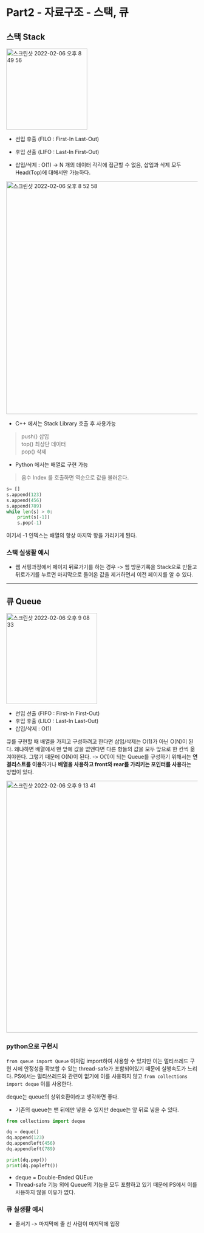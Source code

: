 # Part2 - 자료구조 - 스택, 큐

## 스택 Stack
<img width="213" alt="스크린샷 2022-02-06 오후 8 49 56" src="https://user-images.githubusercontent.com/61059893/152680647-40c164f3-fce6-4e7e-9044-e53007ed48bd.png">


* 선입 후출 (FILO : First-In Last-Out)
* 후입 선출 (LIFO : Last-In First-Out)

* 삽입/삭제 : O(1) -> N 개의 데이터 각각에 접근할 수 없음, 삽입과 삭제 모두 Head(Top)에 대해서만 가능하다.
<img width="612" alt="스크린샷 2022-02-06 오후 8 52 58" src="https://user-images.githubusercontent.com/61059893/152680650-f2a2175c-200c-4d9f-be13-2280cb46a8ef.png">


* C++ 에서는 Stack Library 호출 후 사용가능
> push() 삽입  
> top() 최상단 데이터  
> pop() 삭제  

* Python 에서는 배열로 구현 가능
> 음수 Index 룰 호출하면  역순으로 값을 불러온다.  

```python
s= []
s.append(123)
s.append(456)
s.append(789)
while len(s) > 0:
	print(s[-1])
	s.pop(-1)
```

여기서 -1 인덱스는 배열의 항상 마지막 항을 가리키게 된다.


### 스택 실생활 예시
* 웹 서핑과정에서 페이지 뒤로가기를 하는 경우
-> 웹 방문기록을 Stack으로 만들고 뒤로가기를 누르면 마지막으로 들어온 값을 제거하면서 이전 페이지를 알 수 있다.

- - - -

## 큐 Queue
<img width="239" alt="스크린샷 2022-02-06 오후 9 08 33" src="https://user-images.githubusercontent.com/61059893/152680654-7a3dd728-7a01-4bf4-bfb6-d83df8d074a0.png">


* 선입 선출 (FIFO : First-In First-Out)
* 후입 후출 (LILO : Last-In Last-Out)
* 삽입/삭제 : O(1)

큐를 구현할 때 배열을 가지고 구성하려고 한다면 삽입/삭제는 O(1)가 아닌 O(N)이 된다. 
왜냐하면 배열에서 맨 앞에 값을 없앤다면 다른 항들의 값을 모두 앞으로 한 칸씩 옮겨야한다. 그렇기 때문에 O(N)이 된다.
-> O(1)이 되는 Queue를 구성하기 위해서는 **연결리스트를 이용**하거나 **배열을 사용하고 front와 rear를 가리키는 포인터를 사용**하는 방법이 있다.

<img width="662" alt="스크린샷 2022-02-06 오후 9 13 41" src="https://user-images.githubusercontent.com/61059893/152680662-3a7d7c02-efd3-4348-bc20-653864c3edbf.png">

### python으로 구현시
`from queue import Queue`
이처럼 import하여 사용할 수 있지만 이는 멀티쓰레드 구현 시에 안정성을 확보할 수 있는 thread-safe가 포함되어있기 때문에 실행속도가 느리다. PS에서는 멀티쓰레드와 관련이 없기에 이를 사용하지 않고
`from collections import deque` 이를 사용한다.
  
deque는 queue의 상위호환이라고 생각하면 좋다.
* 기존의 queue는 맨 뒤에만 넣을 수 있지만 deque는 앞 뒤로 넣을 수 있다.
```python
from collections import deque

dq = deque()
dq.append(123)
dq.appendleft(456)
dq.appendleft(789)

print(dq.pop())
print(dq.popleft())

```

* deque = Double-Ended QUEue
* Thread-safe 기능 외에 Queue의 기능을 모두 포함하고 있기 때문에 PS에서 이를 사용하지 않을 이유가 없다.

### 큐 실생활 예시
* 줄서기
-> 마지막에 줄 선 사람이 마지막에 입장
